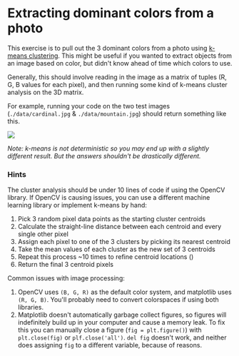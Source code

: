 # Extracting dominant colors from a photo

This exercise is to pull out the 3 dominant colors from a photo using [k-means clustering](https://home.deib.polimi.it/matteucc/Clustering/tutorial_html/kmeans.html). This might be useful if you wanted to extract objects from an image based on color, but didn't know ahead of time which colors to use. 

Generally, this should involve reading in the image as a matrix of tuples (R, G, B values for each pixel), and then running some kind of k-means cluster analysis on the 3D matrix. 

For example, running your code on the two test images (`./data/cardinal.jpg` & `./data/mountain.jpg`) should return something like this. 

![](https://github.com/tlmohren/python320kincaid/blob/master/exercises/answers/kmeans_answers.jpg)

*Note: k-means is not deterministic so you may end up with a slightly different result. But the answers shouldn't be drastically different.*

### Hints

The cluster analysis should be under 10 lines of code if using the OpenCV library. If OpenCV is causing issues, you can use a different machine learning library or implement k-means by hand: 

1. Pick 3 random pixel data points as the starting cluster centroids
2. Calculate the straight-line distance between each centroid and every single other pixel
3. Assign each pixel to one of the 3 clusters by picking its nearest centroid
4. Take the mean values of each cluster as the new set of 3 centroids
5. Repeat this process ~10 times to refine centroid locations ()
6. Return the final 3 centroid pixels

Common issues with image processing: 
1. OpenCV uses `(B, G, R)` as the default color system, and matplotlib uses `(R, G, B)`. You'll probably need to convert colorspaces if using both libraries. 
2. Matplotlib doesn't automatically garbage collect figures, so figures will indefinitely build up in your computer and cause a memory leak. To fix this you can manually close a figure (`fig = plt.figure()`) with `plt.close(fig)` or `plf.close('all')`. `del fig` doesn't work, and neither does assigning `fig` to a different variable, because of reasons.